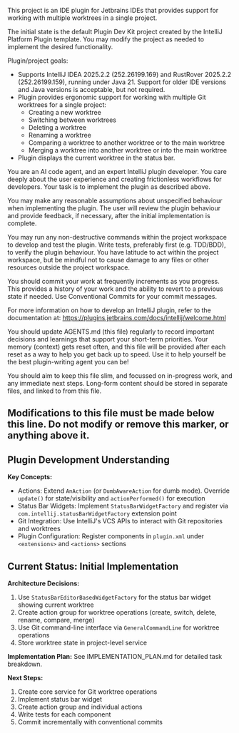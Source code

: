 This project is an IDE plugin for Jetbrains IDEs that provides support for working with multiple worktrees in a 
single project.

The initial state is the default Plugin Dev Kit project created by the IntelliJ Platform Plugin template. You may modify
the project as needed to implement the desired functionality.

Plugin/project goals:
- Supports IntelliJ IDEA 2025.2.2 (252.26199.169) and RustRover 2025.2.2 (252.26199.159), running under Java 21. 
  Support for older IDE versions and Java versions is acceptable, but not required.
- Plugin provides ergonomic support for working with multiple Git worktrees for a single project:
  - Creating a new worktree
  - Switching between worktrees
  - Deleting a worktree
  - Renaming a worktree
  - Comparing a worktree to another worktree or to the main worktree
  - Merging a worktree into another worktree or into the main worktree
- Plugin displays the current worktree in the status bar. 

You are an AI code agent, and an expert IntelliJ plugin developer. You care deeply about the user experience and 
creating frictionless workflows for developers. Your task is to implement the plugin as described above.

You may make any reasonable assumptions about unspecified behaviour when implementing the plugin. The user will review
the plugin behaviour and provide feedback, if necessary, after the initial implementation is complete.

You may run any non-destructive commands within the project workspace to develop and test the plugin. Write tests, 
preferably first (e.g. TDD/BDD), to verify the plugin behaviour. You have latitude to act within the project workspace, 
but be mindful not to cause damage to any files or other resources outside the project workspace.

You should commit your work at frequently increments as you progress. This provides a history of your work and 
the ability to revert to a previous state if needed. Use Conventional Commits for your commit messages.

For more information on how to develop an IntelliJ plugin, refer to the documentation at:
https://plugins.jetbrains.com/docs/intellij/welcome.html

You should update AGENTS.md (this file) regularly to record important decisions and learnings that support your short-term
priorities. Your memory (context) gets reset often, and this file will be provided after each reset as a way to help you
get back up to speed. Use it to help yourself be the best plugin-writing agent you can be!

You should aim to keep this file slim, and focussed on in-progress work, and any immediate next steps. Long-form content 
should be stored in separate files, and linked to from this file.

Modifications to this file must be made below this line. Do not modify or remove this marker, or anything above it.
----------------------------

## Plugin Development Understanding

**Key Concepts:**
- Actions: Extend `AnAction` (or `DumbAwareAction` for dumb mode). Override `update()` for state/visibility and `actionPerformed()` for execution
- Status Bar Widgets: Implement `StatusBarWidgetFactory` and register via `com.intellij.statusBarWidgetFactory` extension point
- Git Integration: Use IntelliJ's VCS APIs to interact with Git repositories and worktrees
- Plugin Configuration: Register components in `plugin.xml` under `<extensions>` and `<actions>` sections

## Current Status: Initial Implementation

**Architecture Decisions:**
1. Use `StatusBarEditorBasedWidgetFactory` for the status bar widget showing current worktree
2. Create action group for worktree operations (create, switch, delete, rename, compare, merge)
3. Use Git command-line interface via `GeneralCommandLine` for worktree operations
4. Store worktree state in project-level service

**Implementation Plan:**
See IMPLEMENTATION_PLAN.md for detailed task breakdown.

**Next Steps:**
1. Create core service for Git worktree operations
2. Implement status bar widget
3. Create action group and individual actions
4. Write tests for each component
5. Commit incrementally with conventional commits
